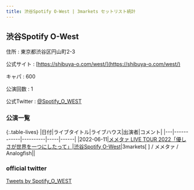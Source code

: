 ```yaml
---
title: 渋谷Spotify O-West | 3markets セットリスト統計
---
```

## 渋谷Spotify O-West

住所
:    東京都渋谷区円山町2-3

公式サイト
:    [https://shibuya-o.com/west/](https://shibuya-o.com/west/)

キャパ
:    600

公演回数
: 1


公式Twitter
: <a href="https://twitter.com/Spotify_O_WEST">@Spotify_O_WEST</a>


### 公演一覧

{:.table-lives}
|日付|ライブタイトル|ライブハウス|出演者|コメント|
|---|------------|----------|-----|------|
|<span class="nowrap">2022-06-11</span>|[メメタァ LIVE TOUR 2022「優しさが世界を一つにしたって」](live018.html)|[渋谷Spotify O-West](livehouse009.html)|3markets[ ] / メメタァ / Analogfish||



### official twitter

<a class="twitter-timeline" href="https://twitter.com/Spotify_O_WEST?ref_src=twsrc%5Etfw">Tweets by Spotify_O_WEST</a> <script async src="https://platform.twitter.com/widgets.js" charset="utf-8"></script>